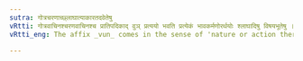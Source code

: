 ```yaml
---
sutra: गोत्रचरणाच्छ्लाघात्याकारतदवेतेषु
vRtti: गोत्रवाचिनश्चरणवाचिनश्च प्रातिपदिकाद् वुञ् प्रत्ययो भवति प्रत्येकं भावकर्मणोरर्थयोः श्लाघादिषु विषयभूतेषु ॥
vRtti_eng: The affix _vun_ comes in the sense of 'nature or action thereof' after a family-name (_Gotra_), and after the Name of a Vedic School, when one boasts thereby, or manifests his contempt thereby, or when it means one who has attained that (or has come for an inspection or inquiring thereof).

---
```

